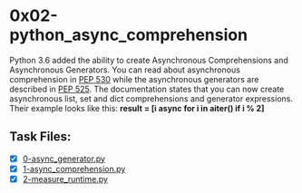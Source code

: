# 0x02-python_async_comprehension
Python 3.6 added the ability to create Asynchronous Comprehensions and Asynchronous Generators. You can read about asynchronous comprehension in
[PEP 530](https://peps.python.org/pep-0530/) while the asynchronous generators are described in [PEP 525](https://peps.python.org/pep-0525/). The documentation states that you can now create asynchronous list, set and dict comprehensions and generator expressions.
Their example looks like this:
**result = [i async for i in aiter() if i % 2]**

## Task Files:
* [x] [0-async_generator.py](./0-async_generator.py)
* [x] [1-async_comprehension.py](./1-async_comprehension.py)
* [x] [2-measure_runtime.py](./2-measure_runtime.py)
